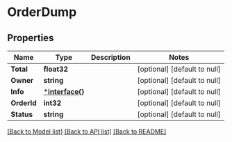 # OrderDump

## Properties
Name | Type | Description | Notes
------------ | ------------- | ------------- | -------------
**Total** | **float32** |  | [optional] [default to null]
**Owner** | **string** |  | [optional] [default to null]
**Info** | [***interface{}**](interface{}.md) |  | [optional] [default to null]
**OrderId** | **int32** |  | [optional] [default to null]
**Status** | **string** |  | [optional] [default to null]

[[Back to Model list]](../README.md#documentation-for-models) [[Back to API list]](../README.md#documentation-for-api-endpoints) [[Back to README]](../README.md)



